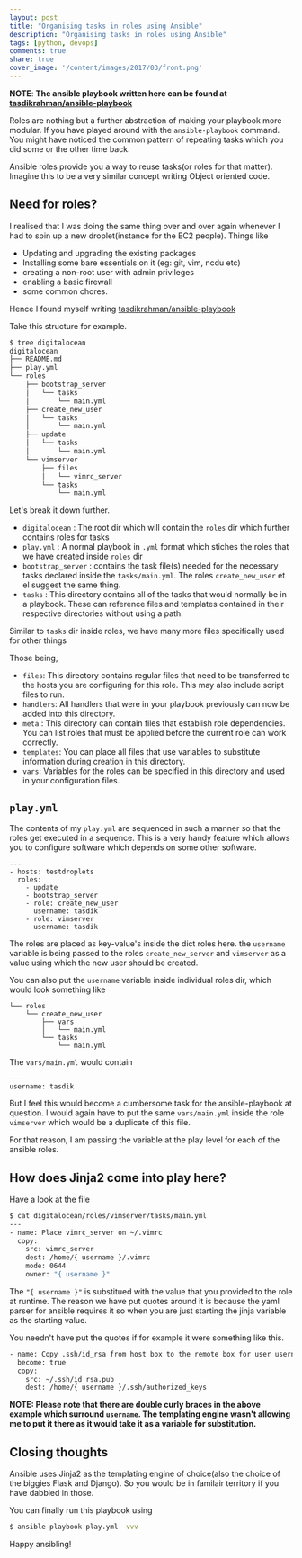 ```yaml
---
layout: post
title: "Organising tasks in roles using Ansible"
description: "Organising tasks in roles using Ansible"
tags: [python, devops]
comments: true
share: true
cover_image: '/content/images/2017/03/front.png'
---
```


**NOTE**: __The ansible playbook written here can be found at [tasdikrahman/ansible-playbook](https://github.com/tasdikrahman/ansible-playbooks/tree/master/digitalocean)__

Roles are nothing but a further abstraction of making your playbook more modular. If you have played around with the `ansible-playbook` command. You might have noticed the common pattern of repeating tasks which you did some or the other time back.

Ansible roles provide you a way to reuse tasks(or roles for that matter). Imagine this to be a very similar concept writing Object oriented code.

## Need for roles?

I realised that I was doing the same thing over and over again whenever I had to spin up a new droplet(instance for the EC2 people). Things like

- Updating and upgrading the existing packages
- Installing some bare essentials on it (eg: git, vim, ncdu etc)
- creating a non-root user with admin privileges
- enabling a basic firewall
- some common chores.

Hence I found myself writing [tasdikrahman/ansible-playbook](https://github.com/tasdikrahman/ansible-playbooks/tree/master/digitalocean)

Take this structure for example.

```bash
$ tree digitalocean
digitalocean
├── README.md
├── play.yml
└── roles
    ├── bootstrap_server
    │   └── tasks
    │       └── main.yml
    ├── create_new_user
    │   └── tasks
    │       └── main.yml
    ├── update
    │   └── tasks
    │       └── main.yml
    └── vimserver
        ├── files
        │   └── vimrc_server
        └── tasks
            └── main.yml
```

Let's break it down further.

- `digitalocean` : The root dir which will contain the `roles` dir which further contains roles for tasks
- `play.yml` : A normal playbook in `.yml` format which stiches the roles that we have created inside `roles` dir
- `bootstrap_server` : contains the task file(s) needed for the necessary tasks declared inside the `tasks/main.yml`. The roles `create_new_user` et el suggest the same thing.
- `tasks` : This directory contains all of the tasks that would normally be in a playbook. These can reference files and templates contained in their respective directories without using a path.

Similar to `tasks` dir inside roles, we have many more files specifically used for other things

Those being,

- `files`: This directory contains regular files that need to be transferred to the hosts you are configuring for this role. This may also include script files to run.
- `handlers`: All handlers that were in your playbook previously can now be added into this directory.
- `meta` : This directory can contain files that establish role dependencies. You can list roles that must be applied before the current role can work correctly.
- `templates`: You can place all files that use variables to substitute information during creation in this directory.
- `vars`: Variables for the roles can be specified in this directory and used in your configuration files.

## `play.yml`

The contents of my `play.yml` are sequenced in such a manner so that the roles get executed in a sequence. This is a very handy feature which allows you to configure software which depends on some other software. 

```
---
- hosts: testdroplets
  roles:
    - update
    - bootstrap_server
    - role: create_new_user
      username: tasdik
    - role: vimserver
      username: tasdik
```

The roles are placed as key-value's inside the dict roles here. the `username` variable is being passed to the roles `create_new_server` and `vimserver` as a value using which the new user should be created.

You can also put the `username` variable inside individual roles dir, which would look something like

```
└── roles
    └── create_new_user
        ├── vars
        │   └── main.yml
        └── tasks
            └── main.yml
```

The `vars/main.yml` would contain

```
---
username: tasdik
```

But I feel this would become a cumbersome task for the ansible-playbook at question. I would again have to put the same `vars/main.yml` inside the role `vimserver` which would be a duplicate of this file.

For that reason, I am passing the variable at the play level for each of the ansible roles.

## How does Jinja2 come into play here?

Have a look at the file

```bash
$ cat digitalocean/roles/vimserver/tasks/main.yml
---
- name: Place vimrc_server on ~/.vimrc
  copy:
    src: vimrc_server
    dest: /home/{ username }/.vimrc
    mode: 0644
    owner: "{ username }"
```

The `"{ username }"` is substitued with the value that you provided to the role at runtime. The reason we have put quotes around it is because the yaml parser for ansible requires it so when you are just starting the jinja variable as the starting value.

You needn't have put the quotes if for example it were something like this.

```bash
- name: Copy .ssh/id_rsa from host box to the remote box for user username
  become: true
  copy:
    src: ~/.ssh/id_rsa.pub
    dest: /home/{ username }/.ssh/authorized_keys
```

**NOTE: Please note that there are double curly braces in the above example which surround `username`. The templating engine wasn't allowing me to put it there as it would take it as a variable for substitution.**

## Closing thoughts

Ansible uses Jinja2 as the templating engine of choice(also the choice of the biggies Flask and Django). So you would be in familair territory if you have dabbled in those.

You can finally run this playbook using 

```bash
$ ansible-playbook play.yml -vvv 
```

Happy ansibling!